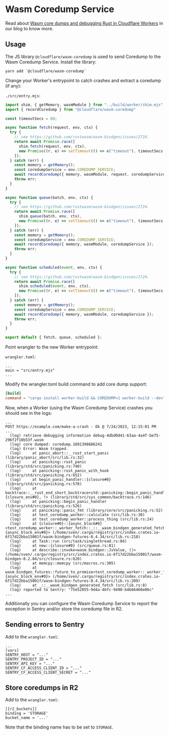 # Wasm Coredump Service

Read about [Wasm core dumps and debugging Rust in Cloudflare Workers](https://blog.cloudflare.com/wasm-coredumps/) in our blog to know more.

## Usage

The JS library `@cloudflare/wasm-coredump` is used to send Coredump to the Wasm
Coredump Service.
Install the library:

```
yarn add `@cloudflare/wasm-coredump`
```

Change your Worker's entrypoint to catch crashes and extract a coredump (if any):

`./src/entry.mjs`:
```js
import shim, { getMemory, wasmModule } from "../build/worker/shim.mjs"
import { recordCoredump } from "@cloudflare/wasm-coredump"

const timeoutSecs = 60;

async function fetch(request, env, ctx) {
  try {
    // see https://github.com/rustwasm/wasm-bindgen/issues/2724.
    return await Promise.race([
      shim.fetch(request, env, ctx),
      new Promise((r, e) => setTimeout(() => e("timeout"), timeoutSecs * 1000))
    ]);
  } catch (err) {
    const memory = getMemory();
    const coredumpService = env.COREDUMP_SERVICE;
    await recordCoredump({ memory, wasmModule, request, coredumpService });
    throw err;
  }
}

async function queue(batch, env, ctx) {
  try {
    // see https://github.com/rustwasm/wasm-bindgen/issues/2724.
    return await Promise.race([
      shim.queue(batch, env, ctx),
      new Promise((r, e) => setTimeout(() => e("timeout"), timeoutSecs * 1000))
    ]);
  } catch (err) {
    const memory = getMemory();
    const coredumpService = env.COREDUMP_SERVICE;
    await recordCoredump({ memory, wasmModule, coredumpService });
    throw err;
  }
}

async function scheduled(event, env, ctx) {
  try {
    // see https://github.com/rustwasm/wasm-bindgen/issues/2724.
    return await Promise.race([
      shim.scheduled(event, env, ctx),
      new Promise((r, e) => setTimeout(() => e("timeout"), timeoutSecs * 1000))
    ]);
  } catch (err) {
    const memory = getMemory();
    const coredumpService = env.COREDUMP_SERVICE;
    await recordCoredump({ memory, wasmModule, coredumpService });
    throw err;
  }
}

export default { fetch, queue, scheduled };
```

Point wrangler to the new Worker entrypoint:

`wrangler.toml`:
```
...
main = "src/entry.mjs"
...
```

Modify the wrangler.toml build command to add core dump support:
```toml
[build]
command = "cargo install worker-build && COREDUMP=1 worker-build --dev"
```

Now, when a Worker (using the Wasm Coredump Service) crashes you should see in the
logs:

```
...
POST https://example.com/make-a-crash - Ok @ 7/24/2023, 12:15:01 PM
...
  (log) retrieve debugging information debug-4dbd0d41-63aa-4a4f-be75-296f2f10b53f.wasm
  (log) core dumped: coredump.1691398686241
  (log) Error: Wasm trapped.
  (log)     at panic_abort::__rust_start_panic (library/panic_abort/src/lib.rs:32)
  (log)     at panicking::rust_panic (library/std/src/panicking.rs:740)
  (log)     at panicking::rust_panic_with_hook (library/std/src/panicking.rs:652)
  (log)     at begin_panic_handler::{closure#0} (library/std/src/panicking.rs:578)
  (log)     at backtrace::__rust_end_short_backtrace<std::panicking::begin_panic_handler::{closure_env#0}, !> (library/std/src/sys_common/backtrace.rs:146)
  (log)     at panicking::begin_panic_handler (library/std/src/panicking.rs:526)
  (log)     at panicking::panic_fmt (library/core/src/panicking.rs:52)
  (log)     at test_coredump_worker::calculate (src/lib.rs:30)
  (log)     at test_coredump_worker::process_thing (src/lib.rs:24)
  (log)     at {closure#0}::{async_block#0}<test_coredump_worker::_worker_fetch::_::__wasm_bindgen_generated_fetch::{async_block_env#0}> (/home/sven/.cargo/registry/src/index.crates.io-6f17d22bba15001f/wasm-bindgen-futures-0.4.34/src/lib.rs:218)
  (log)     at Task::run (src/task/singlethread.rs:84)
  (log)     at new::{closure#0} (src/queue.rs:81)
  (log)     at describe::invoke<wasm_bindgen::JsValue, ()> (/home/sven/.cargo/registry/src/index.crates.io-6f17d22bba15001f/wasm-bindgen-0.2.84/src/closure.rs:620)
  (log)     at memcpy::memcpy (src/macros.rs:305)
  (log)     at wasm_bindgen_futures::future_to_promise<test_coredump_worker::_worker_fetch::_::__wasm_bindgen_generated_fetch::{async_block_env#0}> (/home/sven/.cargo/registry/src/index.crates.io-6f17d22bba15001f/wasm-bindgen-futures-0.4.34/src/lib.rs:209)
  (log)     at _::__wasm_bindgen_generated_fetch (src/lib.rs:8)
  (log) reported to Sentry: "75e52055-9d4a-4bfc-9490-b4b66468e06c"
...
```

Additionally you can configure the Wasm Coredump Service to report the exception
in Sentry and/or store the coredump file in R2.


## Sending errors to Sentry

Add to the `wrangler.toml`:

```
...
[vars]
SENTRY_HOST = "..."
SENTRY_PROJECT_ID = "..."
SENTRY_API_KEY = "..."
SENTRY_CF_ACCESS_CLIENT_ID = "..."
SENTRY_CF_ACCESS_CLIENT_SECRET = "..."
```

## Store coredumps in R2

Add to the `wrangler.toml`:

```
[[r2_buckets]]
binding = 'STORAGE'
bucket_name = '...'
```

Note that the binding name has to be set to `STORAGE`.

[Wasm Coredump]: https://github.com/WebAssembly/tool-conventions/blob/main/Coredump.md
